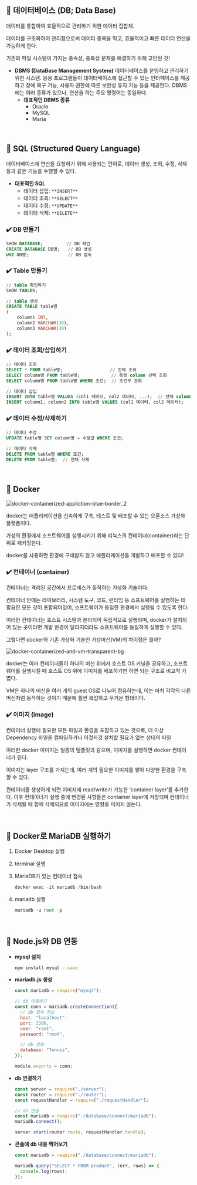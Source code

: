 ## 📍 데이터베이스 (DB; Data Base)

데이터를 통합하여 효율적으로 관리하기 위한 데이터 집합체.

데이터를 구조화하여 관리함으로써 데이터 중복을 막고, 효율적이고 빠른 데이터 연산을 가능하게 한다.

기존의 파일 시스템이 가지는 종속성, 중복성 문제를 해결하기 위해 고안된 것!

- **DBMS (DataBase Management System)**
  데이터베이스를 운영하고 관리하기 위한 시스템.
  응용 프로그램들이 데이터베이스에 접근할 수 있는 인터페이스를 제공하고 장애 복구 기능, 사용자 권한에 따른 보안성 유지 기능 등을 제공한다.
  DBMS에는 여러 종류가 있으나, 연산을 하는 주요 명령어는 동일하다.
  - **대표적인 DBMS 종류**
    - Oracle
    - MySQL
    - Maria

<br />

## 📍 SQL (Structured Query Language)

데이터베이스에 연산을 요청하기 위해 사용되는 언어로, 데이터 생성, 조회, 수정, 삭제 등과 같은 기능을 수행할 수 있다.

- **대표적인 SQL**
  - 데이터 삽입: `**INSERT**`
  - 데이터 조회: `**SELECT**`
  - 데이터 수정: `**UPDATE**`
  - 데이터 삭제: `**DELETE**`

### ✔️ DB 만들기

```sql
SHOW DATABASE;         // DB 확인
CREATE DATABASE DB명;   // DB 생성
USE DB명;               // DB 접속
```

### ✔️ Table 만들기

```sql
// table 확인하기
SHOW TABLES;

// table 생성
CREATE TABLE table명
(
	column1 INT,
	column2 VARCHAR(30),
	column3 VARCHAR(30)
);
```

### ✔️ 데이터 조회/삽입하기

```sql
// 데이터 조회
SELECT * FROM table명;                  // 전체 조회
SELECT column명 FROM table명;            // 특정 column 선택 조회
SELECT column명 FROM table명 WHERE 조건;  // 조건부 조회

// 데이터 삽입
INSERT INTO table명 VALUES (col1 데이터, col2 데이터, ...);  // 전체 column 값 추가
INSERT column1, column2 INTO table명 VALUES (col1 데이터, col2 데이터);
```

### ✔️ 데이터 수정/삭제하기

```sql
// 데이터 수정
UPDATE table명 SET column명 = 수정값 WHERE 조건;

// 데이터 삭제
DELETE FROM table명 WHERE 조건;
DELETE FROM table명;  // 전체 삭제
```

<br />

## 📍 Docker

![docker-containerized-appliction-blue-border_2](https://github.com/JIMIN1020/dev-study-note/assets/121474189/986eedca-e918-4a87-980d-94cf857b9474)

docker는 애플리케이션을 신속하게 구축, 테스트 및 배포할 수 있는 오픈소스 가상화 플랫폼이다.

가상의 환경에서 소프트웨어를 실행시키기 위해 리눅스의 컨테이너(container)라는 단위로 패키징한다.

docker를 사용하면 환경에 구애받지 않고 애플리케이션을 개발하고 배포할 수 있다!

### ✔️ 컨테이너 (container)

컨테이너는 격리된 공간에서 프로세스가 동작하는 가상화 기술이다.

컨테이너 안에는 라이브러리, 시스템 도구, 코드, 런타임 등 소프트웨어를 실행하는 데 필요한 모든 것이 포함되어있어, 소프트웨어가 동일한 환경에서 실행될 수 있도록 한다.

이러한 컨테이너는 호스트 시스템과 분리되어 독립적으로 실행되며, docker가 설치되어 있는 곳이라면 개발 환경이 달라지더라도 소프트웨어를 동일하게 실행할 수 있다.

그렇다면 docker와 기존 가상화 기술인 가상머신(VM)의 차이점은 뭘까?

![docker-containerized-and-vm-transparent-bg](https://github.com/JIMIN1020/dev-study-note/assets/121474189/fa6ee46b-4c07-49bd-93ae-8f2ac047d5ed)

docker는 여러 컨테이너들이 하나의 머신 위에서 호스트 OS 커널을 공유하고, 소프트웨어를 실행시킬 때 호스트 OS 위에 이미지를 배포하기만 하면 되는 구조로 비교적 가볍다.

VM은 하나의 머신을 여러 개의 guest OS로 나누어 점유하는데, 이는 마치 각각의 다른 머신처럼 동작하는 것이기 때문에 훨씬 복잡하고 무거운 형태이다.

### ✔️ 이미지 (image)

컨테이너 실행에 필요한 모든 파일과 환경을 포함하고 있는 것으로, 더 이상 Dependency 파일을 컴파일하거나 이것저것 설치할 필요가 없는 상태의 파일

이러한 docker 이미지는 일종의 템플릿과 같으며, 이미지를 실행하면 docker 컨테이너가 된다.

이미지는 layer 구조를 가지는데, 여러 개의 필요한 이미지를 쌓아 다양한 환경을 구축할 수 있다.

컨테이너를 생성하게 되면 이미지에 read/write가 가능한 ‘container layer’를 추가한다. 이후 컨테이너가 실행 중에 변경된 사항들은 container layer에 저장되며 컨테이너가 삭제될 때 함께 삭제되므로 이미지에는 영향을 미치지 않는다.

<br />

## 📍 Docker로 MariaDB 실행하기

1. Docker Desktop 실행
2. terminal 실행
3. MariaDB가 있는 컨테이너 접속

   ```jsx
   docker exec -it mariadb /bin/bash
   ```

4. mariadb 실행

   ```jsx
   mariadb -u root -p
   ```

<br />

## 📍 Node.js와 DB 연동

- **mysql 설치**

  ```bash
  npm install mysql --save
  ```

- **mariadb.js 생성**

  ```jsx
  const mariadb = require("mysql");

  // db 연결하기
  const conn = mariadb.createConnection({
    // db 접속 정보
    host: "localhost",
    port: 3306,
    user: "root",
    password: "root",

    // db 정보
    database: "Tennis",
  });

  module.exports = conn;
  ```

- **db 연결하기**

  ```jsx
  const server = require("./server");
  const router = require("./router");
  const requestHandler = require("./requestHandler");

  // db 연결
  const mariadb = require("./database/connect/mariadb");
  mariadb.connect();

  server.start(router.route, requestHandler.handle);
  ```

- **콘솔에 db 내용 찍어보기**

  ```jsx
  const mariadb = require("./database/connect/mariadb");

  mariadb.query("SELECT * FROM product", (err, rows) => {
    console.log(rows);
  });
  ```
